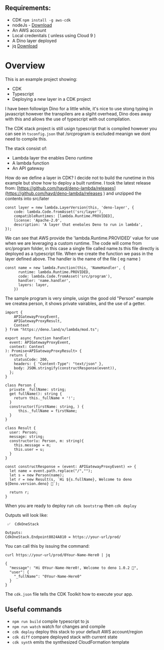 ## Requirements:
- CDK
```npm install -g aws-cdk```
- nodeJs - [Download](https://nodejs.org/en/download/)
- An AWS account
- Local credenitals ( unless using Cloud 9 )
- A Dino layer deployed
- jq [Download](https://stedolan.github.io/jq/)

# Overview

This is an example project showing:
- CDK
- Typescript
- Deploying a new layer in a CDK project

I have been followign Dino for a little while, it's nice to use stong typing in javascript however the transpilers are a slgiht overhead, Dino does away with this and allows the use of typescript with out compilation.

The CDK stack project is still usign typescript that is compiled however you can see in ```tsconfig.json``` that /srcprogram is excluded meanign we dont need to compile this.

The stack consist of:
- Lambda layer the enables Deno runtime
- A lambda function
- An API gateway

How do we define a layer in CDK?  I decide not to build the runetime in this example but show how to deploy a built runtime.  I took the latest release from: 
[https://github.com/hayd/deno-lambda/releases](https://github.com/hayd/deno-lambda/releases
) and unzipped the contents into src/later

```
const layer = new lambda.LayerVersion(this, 'deno-layer', {
    code: lambda.Code.fromAsset('src/layer'),
    compatibleRuntimes: [lambda.Runtime.PROVIDED],
    license: 'Apache-2.0',
    description: 'A layer that enebales Deno to run in lambda',
});
```

We can see that AWS provide the 'lambda.Runtime.PROVIDED' value for use when we are leveraging a custom runtime.
The code will come from src/program folder, in this case a single file called name.ts this file directly is deployed as a typescript file.  When we create the function we pass in the layer defined above.  The handler is the name of the file ( eg name )

```
const name = new lambda.Function(this, 'NameHandler', {
      runtime: lambda.Runtime.PROVIDED,
      code: lambda.Code.fromAsset('src/program'),
      handler: 'name.handler',
      layers: layer,
    })
```

The sample program is very simple, usign the good old "Person" example we createa  person, it shows private vairables, and the use of a getter.

```
import {
    APIGatewayProxyEvent,
    APIGatewayProxyResult,
    Context
} from "https://deno.land/x/lambda/mod.ts";

export async function handler(
  event: APIGatewayProxyEvent,
  context: Context
): Promise<APIGatewayProxyResult> {
  return {
    statusCode: 200,
    headers: { "Content-Type": "text/json" },
    body: JSON.stringify(constructResponse(event)),
  };
}

class Person {
  private _fullName: string;
  get fullName(): string {
    return this._fullName + '!';
  }
  constructor(firstName: string, ) {
      this._fullName = firstName;
  }
}

class Result {
  user: Person;
  message: string;
  constructor(u: Person, m: string){
    this.message = m;
    this.user = u;
  }
}

const constructResponse = (event: APIGatewayProxyEvent) => {
  let name = event.path.replace("/","");
  let s = new Person(name);
  let r = new Result(s, `Hi ${s.fullName}, Welcome to deno ${Deno.version.deno} 🦕`);

  return r;
}
```

When you are ready to deploy run ```cdk bootstrap``` then ```cdk deploy```

Outputs will look like:
```
 ✅  CdkOneStack

Outputs:
CdkOneStack.Endpoint8024A810 = https://your-url/prod/
```

You can call this by issuing the command:
```
curl https://your-url/prod/0Your-Name-Here0 | jq
```

```
{
  "message": "Hi 0Your-Name-Here0!, Welcome to deno 1.0.2 🦕",
  "user": {
    "_fullName": "0Your-Name-Here0"
  }
}

```



The `cdk.json` file tells the CDK Toolkit how to execute your app.

## Useful commands

 * `npm run build`   compile typescript to js
 * `npm run watch`   watch for changes and compile
 * `cdk deploy`      deploy this stack to your default AWS account/region
 * `cdk diff`        compare deployed stack with current state
 * `cdk synth`       emits the synthesized CloudFormation template
